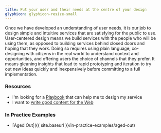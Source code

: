 ```yaml
---
title: Put your user and their needs at the centre of your design
glyphicon: glyphicon-resize-small
---
```


Once we have developed an understanding of user needs, it is our job to design simple and intuitive services that are satisfying for the public to use. User-centered design means we build services with the people who will be using them, as opposed to building services behind closed doors and hoping that they work. Doing so requires using plain language, co-designing with citizens in the real world to understand context and opportunities, and offering users the choice of channels that they prefer. It means gleaning insights that lead to rapid prototyping and iteration to try out new ideas quickly and inexpensively before committing to a full implementation.

### Resources

* I'm looking for a [Playbook](https://www2.gov.bc.ca/assets/gov/british-columbians-our-governments/services-policies-for-government/service-experience-digital-delivery/service-design-playbook-beta.pdf) that can help me to design my service
* I want to [write good content for the Web](http://www2.gov.bc.ca/gov/content/about-gov-bc-ca/web-presence/writing-for-the-web)

### In Practice Examples

* [Aged Out]({{ site.baseurl }}/in-practice-examples/aged-out)
